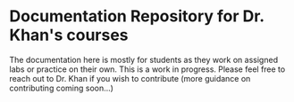 # Documentation Repository for Dr. Khan's courses

The documentation here is mostly for students as they work on assigned labs or practice on their own. This is a work in progress. Please feel free to reach out to Dr. Khan if you wish to contribute (more guidance on contributing coming soon...)
